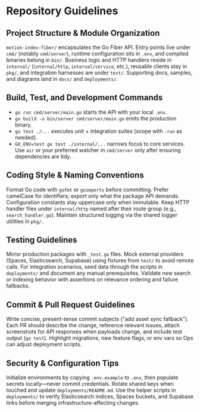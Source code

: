 # Repository Guidelines

## Project Structure & Module Organization
`motion-index-fiber/` encapsulates the Go Fiber API. Entry points live under `cmd/` (notably `cmd/server`), runtime configuration sits in `.env`, and compiled binaries belong in `bin/`. Business logic and HTTP handlers reside in `internal/` (`internal/http`, `internal/service`, etc.), reusable clients stay in `pkg/`, and integration harnesses are under `test/`. Supporting docs, samples, and diagrams land in `docs/` and `deployments/`.

## Build, Test, and Development Commands
- `go run cmd/server/main.go` starts the API with your local `.env`.
- `go build -o bin/server cmd/server/main.go` emits the production binary.
- `go test ./...` executes unit + integration suites (scope with `-run` as needed).
- `GO_ENV=test go test ./internal/...` narrows focus to core services.
Use `air` or your preferred watcher in `cmd/server` only after ensuring dependencies are tidy.

## Coding Style & Naming Conventions
Format Go code with `gofmt` or `goimports` before committing. Prefer camelCase for identifiers; export only what the package API demands. Configuration constants stay uppercase only when immutable. Keep HTTP handler files under `internal/http` named after their route group (e.g., `search_handler.go`). Maintain structured logging via the shared logger utilities in `pkg/`.

## Testing Guidelines
Mirror production packages with `_test.go` files. Mock external providers (Spaces, Elasticsearch, Supabase) using fixtures from `test/` to avoid remote calls. For integration scenarios, seed data through the scripts in `deployments/` and document any manual prerequisites. Validate new search or indexing behavior with assertions on relevance ordering and failure fallbacks.

## Commit & Pull Request Guidelines
Write concise, present-tense commit subjects ("add asset sync fallback"). Each PR should describe the change, reference relevant issues, attach screenshots for API responses when payloads change, and include test output (`go test`). Highlight migrations, new feature flags, or env vars so Ops can adjust deployment scripts.

## Security & Configuration Tips
Initialize environments by copying `.env.example` to `.env`, then populate secrets locally—never commit credentials. Rotate shared keys when touched and update `deployments/README.md`. Use the helper scripts in `deployments/` to verify Elasticsearch indices, Spaces buckets, and Supabase links before merging infrastructure-affecting changes.
